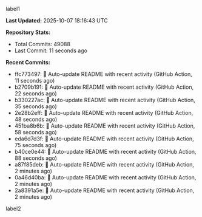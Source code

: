 
label1 
<!-- ACTIVITY_START -->
**Last Updated:** 2025-10-07 18:16:43 UTC

**Repository Stats:**
- Total Commits: 49088
- Last Commit: 11 seconds ago

**Recent Commits:**
- ffc773497: 🤖 Auto-update README with recent activity (GitHub Action, 11 seconds ago)
- b2709b191: 🤖 Auto-update README with recent activity (GitHub Action, 22 seconds ago)
- b330227ac: 🤖 Auto-update README with recent activity (GitHub Action, 35 seconds ago)
- 2e28b2eff: 🤖 Auto-update README with recent activity (GitHub Action, 48 seconds ago)
- 451ba8b6b: 🤖 Auto-update README with recent activity (GitHub Action, 58 seconds ago)
- eda6d7d3f: 🤖 Auto-update README with recent activity (GitHub Action, 75 seconds ago)
- b40ce0e44: 🤖 Auto-update README with recent activity (GitHub Action, 88 seconds ago)
- a87f85deb: 🤖 Auto-update README with recent activity (GitHub Action, 2 minutes ago)
- 0a46d40ba: 🤖 Auto-update README with recent activity (GitHub Action, 2 minutes ago)
- 2a8391a5e: 🤖 Auto-update README with recent activity (GitHub Action, 2 minutes ago)
<!-- ACTIVITY_END -->

label2

